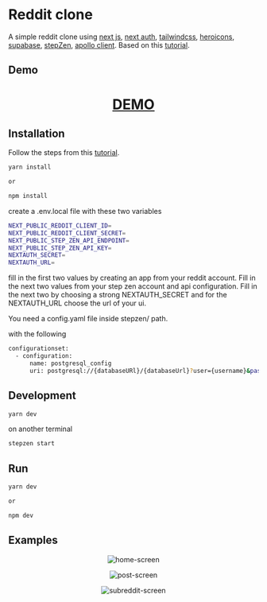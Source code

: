 # Reddit clone

A simple reddit clone using [next js](https://nextjs.org/), [next auth](https://next-auth.js.org/), [tailwindcss](https://tailwindcss.com/), [heroicons](https://heroicons.com/), [supabase](https://supabase.com/), [stepZen](https://stepzen.com/), [apollo client](https://www.apollographql.com/docs/react/). Based on this [tutorial](https://www.youtube.com/watch?v=O0AhmAVzOo4).


## Demo

<div align="center">
  <h1><a href="https://constantine.dev:8080/reddit"> DEMO </a></h1>
</div>

## Installation

Follow the steps from this [tutorial](https://www.youtube.com/watch?v=O0AhmAVzOo4).

```bash
yarn install

or

npm install
```

create a .env.local file with these two variables

```bash
NEXT_PUBLIC_REDDIT_CLIENT_ID=
NEXT_PUBLIC_REDDIT_CLIENT_SECRET=
NEXT_PUBLIC_STEP_ZEN_API_ENDPOINT=
NEXT_PUBLIC_STEP_ZEN_API_KEY=
NEXTAUTH_SECRET=
NEXTAUTH_URL=
```

fill in the first two values by creating an app from your reddit account. Fill in the next two values from your step zen account and api configuration. Fill in the next two by choosing a strong NEXTAUTH_SECRET and for the NEXTAUTH_URL choose the url of your ui.

You need a config.yaml file inside stepzen/ path.

with the following

```bash
configurationset:
  - configuration:
      name: postgresql_config
      uri: postgresql://{databaseURl}/{databaseUrl}?user={username}&password={password}
```

## Development

```bash
yarn dev
```

on another terminal

```bash
stepzen start
```

## Run

```bash
yarn dev

or

npm dev
```

## Examples

<p align="center">
  <img scr="https://github.com/KonstantinosAng/reddit-clone/img/img1.png" alt="home-screen"/>
</p>

<p align="center">
  <img scr="https://github.com/KonstantinosAng/reddit-clone/img/img2.png" alt="post-screen"/>
</p>

<p align="center">
  <img scr="https://github.com/KonstantinosAng/reddit-clone/img/img3.png" alt="subreddit-screen"/>
</p>
